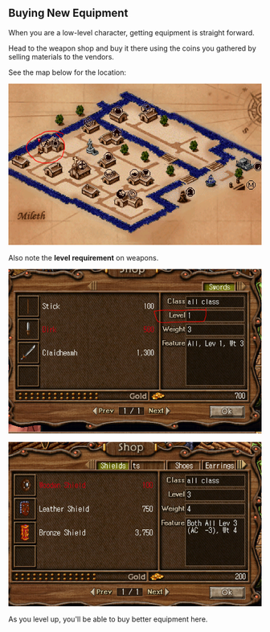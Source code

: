 
## Buying New Equipment

When you are a low-level character, getting equipment is straight forward.

Head to the weapon shop and buy it there using the coins you gathered by selling materials to the vendors.

See the map below for the location:

<img src="../media/buy_equipment_shop.PNG" alt="Equipment Shop Map" width="512"/></img>

Also note the **level requirement** on weapons.

<img src="../media/buy_weapon.PNG" alt="Buying Weapon" width="512"/></img>

<img src="../media/buy_shield.PNG" alt="Buying Shield" width="512"/></img>

As you level up, you'll be able to buy better equipment here.
